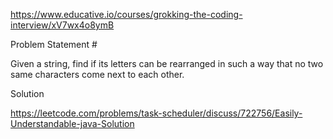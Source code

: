 https://www.educative.io/courses/grokking-the-coding-interview/xV7wx4o8ymB

Problem Statement #

Given a string, find if its letters can be rearranged in such a way that no two same characters come next to each other.


Solution 

https://leetcode.com/problems/task-scheduler/discuss/722756/Easily-Understandable-java-Solution